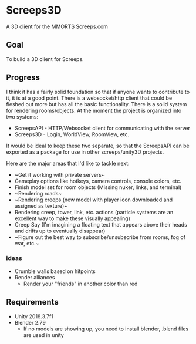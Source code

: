 # Screeps3D
A 3D client for the MMORTS Screeps.com

## Goal 
To build a 3D client for Screeps.

## Progress
I think it has a fairly solid foundation so that if anyone wants to contribute to it, it is at a good point. There is a websocket/http client that could be fleshed out more but has all the basic functionality. There is a solid system for rendering rooms/objects. At the moment the project is organized into two systems:

* ScreepsAPI - HTTP/Websocket client for communicating with the server
* Screeps3D - Login, WorldView, RoomView, etc.

It would be ideal to keep these two separate, so that the ScreepsAPI can be exported as a package for use in other screeps/unity3D projects. 

Here are the major areas that I'd like to tackle next: 
* ~Get it working with private servers~
* Gameplay options like hotkeys, camera controls, console colors, etc.
* Finish model set for room objects (Missing nuker, links, and terminal)
* ~Rendering roads~
* ~Rendering creeps (new model with player icon downloaded and assigned as texture)~
* Rendering creep, tower, link, etc. actions (particle systems are an excellent way to make these visually appealing)
* Creep Say (I'm imagining a floating text that appears above their heads and drifts up to eventually disappear)
* ~Figure out the best way to subscribe/unsubscribe from rooms, fog of war, etc.~

### ideas
* Crumble walls based on hitpoints
* Render alliances
  * Render your "friends" in another color than red

## Requirements
* Unity 2018.3.7f1
* Blender 2.79
  * If no models are showing up, you need to install blender, .blend files are used in unity
